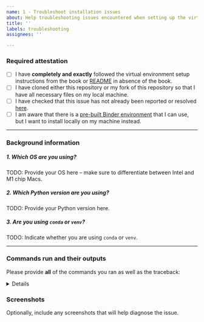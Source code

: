 ```yaml
---
name: 1 - Troubleshoot installation issues
about: Help troubleshooting issues encountered when setting up the virtual environment.
title: ''
labels: troubleshooting
assignees: ''

---
```


### Required attestation
- [ ] I have **completely and exactly** followed the virtual environment setup instructions from the book or [README](https://github.com/stefmolin/Hands-On-Data-Analysis-with-Pandas-2nd-edition#notes-on-environment-setup) in absence of the book.
- [ ] I have cloned either this repository or my fork of this repository so that I have all necessary files on my local machine.
- [ ] I have checked that this issue has not already been reported or resolved [here](https://github.com/stefmolin/Hands-On-Data-Analysis-with-Pandas-2nd-edition/issues?q=is%3Aissue+label%3Atroubleshooting).
- [ ] I am aware that there is a [pre-built Binder environment](https://mybinder.org/v2/gh/stefmolin/binder-environments/2nd_edition?urlpath=git-pull%3Frepo%3Dhttps%253A%252F%252Fgithub.com%252Fstefmolin%252FHands-On-Data-Analysis-with-Pandas-2nd-edition%26urlpath%3Dlab%252Ftree%252FHands-On-Data-Analysis-with-Pandas-2nd-edition%252F%26branch%3Dmaster) that I can use, but I want to install locally on my machine instead.

---

### Background information
##### 1. Which OS are you using?
TODO: Provide your OS here &ndash; make sure to differentiate between Intel and M1 chip Macs.

##### 2. Which Python version are you using?
TODO: Provide your Python version here.

##### 3. Are you using `conda` or `venv`?
TODO: Indicate whether you are using `conda` or `venv`.

---

### Commands run and their outputs
Please provide **all** of the commands you ran as well as the traceback:

<details>

```
TODO: paste commands and any traceback here
```


</details>

### Screenshots
Optionally, include any screenshots that will help diagnose the issue.
